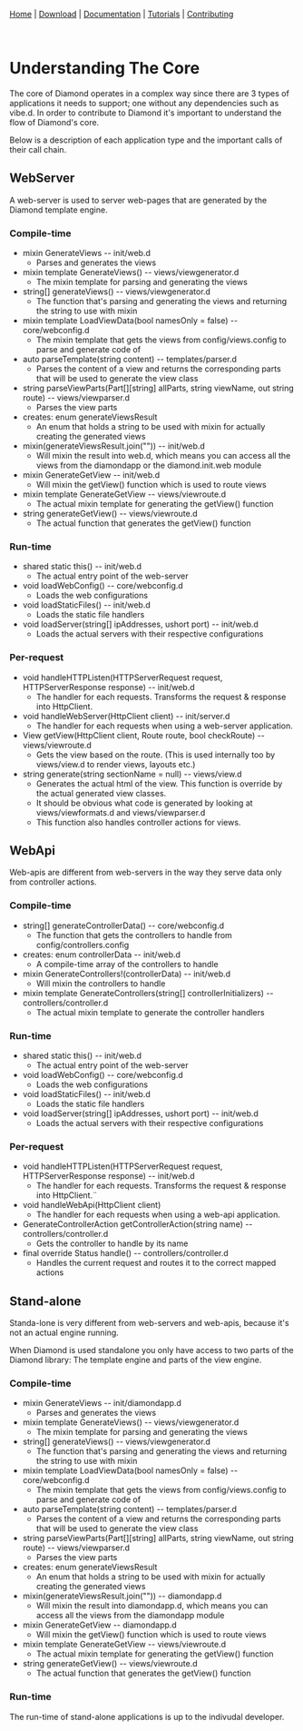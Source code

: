 [Home](https://diamondmvc.github.io/Diamond/) | [Download](https://diamondmvc.github.io/Diamond/download) | [Documentation](https://diamondmvc.github.io/Diamond/docs) | [Tutorials](https://diamondmvc.github.io/Diamond/tutorials) | [Contributing](https://diamondmvc.github.io/Diamond/contributing)

<br>

# Understanding The Core

The core of Diamond operates in a complex way since there are 3 types of applications it needs to support; one without any dependencies such as vibe.d. In order to contribute to Diamond it's important to understand the flow of Diamond's core.

Below is a description of each application type and the important calls of their call chain.

## WebServer

A web-server is used to server web-pages that are generated by the Diamond template engine.

### Compile-time

* mixin GenerateViews -- init/web.d
  * Parses and generates the views
* mixin template GenerateViews() -- views/viewgenerator.d
  * The mixin template for parsing and generating the views
* string[] generateViews() -- views/viewgenerator.d
  * The function that's parsing and generating the views and returning the string to use with mixin
* mixin template LoadViewData(bool namesOnly = false) -- core/webconfig.d
  * The mixin template that gets the views from config/views.config to parse and generate code of
* auto parseTemplate(string content) -- templates/parser.d
  * Parses the content of a view and returns the corresponding parts that will be used to generate the view class
* string parseViewParts(Part[][string] allParts, string viewName, out string route) -- views/viewparser.d
  * Parses the view parts
* creates: enum generateViewsResult
  * An enum that holds a string to be used with mixin for actually creating the generated views
* mixin(generateViewsResult.join("")) -- init/web.d
  * Will mixin the result into web.d, which means you can access all the views from the diamondapp or the diamond.init.web module
* mixin GenerateGetView -- init/web.d
  * Will mixin the getView() function which is used to route views
* mixin template GenerateGetView -- views/viewroute.d
  * The actual mixin template for generating the getView() function
* string generateGetView() -- views/viewroute.d
  * The actual function that generates the getView() function

### Run-time

* shared static this() -- init/web.d
  * The actual entry point of the web-server
* void loadWebConfig() -- core/webconfig.d
  * Loads the web configurations
* void loadStaticFiles() -- init/web.d
  * Loads the static file handlers
* void loadServer(string[] ipAddresses, ushort port) -- init/web.d
  * Loads the actual servers with their respective configurations

### Per-request

* void handleHTTPListen(HTTPServerRequest request, HTTPServerResponse response) -- init/web.d
  * The handler for each requests. Transforms the request & response into HttpClient.
* void handleWebServer(HttpClient client) -- init/server.d
  * The handler for each requests when using a web-server application.
* View getView(HttpClient client, Route route, bool checkRoute) -- views/viewroute.d
  * Gets the view based on the route. (This is used internally too by views/view.d to render views, layouts etc.)
* string generate(string sectionName = null) -- views/view.d
  * Generates the actual html of the view. This function is override by the actual generated view classes.
  * It should be obvious what code is generated by looking at views/viewformats.d and views/viewparser.d
  * This function also handles controller actions for views.

## WebApi

Web-apis are different from web-servers in the way they serve data only from controller actions.

### Compile-time

* string[] generateControllerData() -- core/webconfig.d
  * The function that gets the controllers to handle from config/controllers.config
* creates: enum controllerData -- init/web.d
  * A compile-time array of the controllers to handle
* mixin GenerateControllers!(controllerData) -- init/web.d
  * Will mixin the controllers to handle
* mixin template GenerateControllers(string[] controllerInitializers) -- controllers/controller.d
  * The actual mixin template to generate the controller handlers

### Run-time

* shared static this() -- init/web.d
  * The actual entry point of the web-server
* void loadWebConfig() -- core/webconfig.d
  * Loads the web configurations
* void loadStaticFiles() -- init/web.d
  * Loads the static file handlers
* void loadServer(string[] ipAddresses, ushort port) -- init/web.d
  * Loads the actual servers with their respective configurations

### Per-request

* void handleHTTPListen(HTTPServerRequest request, HTTPServerResponse response) -- init/web.d
  * The handler for each requests. Transforms the request & response into HttpClient.¨
* void handleWebApi(HttpClient client)
  * The handler for each requests when using a web-api application.
* GenerateControllerAction getControllerAction(string name) -- controllers/controller.d
  * Gets the controller to handle by its name
* final override Status handle() -- controllers/controller.d
  * Handles the current request and routes it to the correct mapped actions

## Stand-alone

Standa-lone is very different from web-servers and web-apis, because it's not an actual engine running.

When Diamond is used standalone you only have access to two parts of the Diamond library: The template engine and parts of the view engine.

### Compile-time

* mixin GenerateViews -- init/diamondapp.d
  * Parses and generates the views
* mixin template GenerateViews() -- views/viewgenerator.d
  * The mixin template for parsing and generating the views
* string[] generateViews() -- views/viewgenerator.d
  * The function that's parsing and generating the views and returning the string to use with mixin
* mixin template LoadViewData(bool namesOnly = false) -- core/webconfig.d
  * The mixin template that gets the views from config/views.config to parse and generate code of
* auto parseTemplate(string content) -- templates/parser.d
  * Parses the content of a view and returns the corresponding parts that will be used to generate the view class
* string parseViewParts(Part[][string] allParts, string viewName, out string route) -- views/viewparser.d
  * Parses the view parts
* creates: enum generateViewsResult
  * An enum that holds a string to be used with mixin for actually creating the generated views
* mixin(generateViewsResult.join("")) -- diamondapp.d
  * Will mixin the result into diamondapp.d, which means you can access all the views from the diamondapp module
* mixin GenerateGetView -- diamondapp.d
  * Will mixin the getView() function which is used to route views
* mixin template GenerateGetView -- views/viewroute.d
  * The actual mixin template for generating the getView() function
* string generateGetView() -- views/viewroute.d
  * The actual function that generates the getView() function

### Run-time

The run-time of stand-alone applications is up to the indivudal developer.
